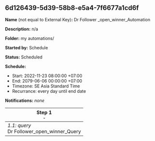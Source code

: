 ## 6d126439-5d39-58b8-e5a4-7f6677a1cd6f

**Name** (not equal to External Key)**:** Dr Follower
_open_winner_Automation

**Description:** n/a

**Folder:** my automations/

**Started by:** Schedule

**Status:** Scheduled

**Schedule:**

* Start: 2022-11-23 08:00:00 +07:00
* End: 2079-06-06 00:00:00 +07:00
* Timezone: SE Asia Standard Time
* Recurrance: every day until end date

**Notifications:** _none_


| Step 1<br>_<small>-</small>_ |
| --- |
| _1.1: query_<br>Dr Follower_open_winner_Query |
